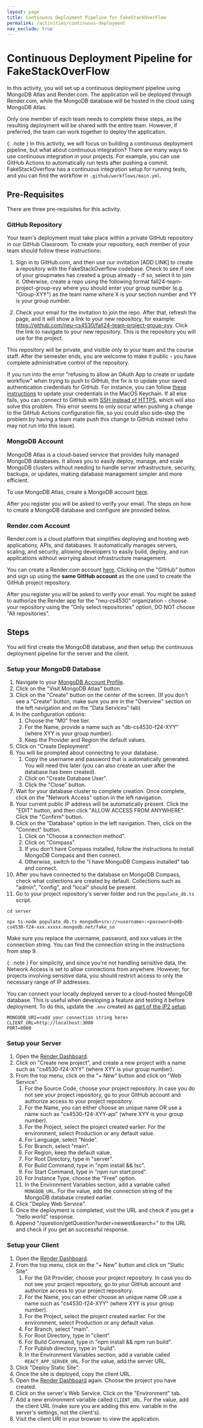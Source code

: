 ```yaml
---
layout: page
title: Continuous Deployment Pipeline for FakeStackOverFlow
permalink: /activities/continuous-deployment
nav_exclude: true
---
```

# Continuous Deployment Pipeline for FakeStackOverFlow

In this activity, you will set up a continuous deployment pipeline using MongoDB Atlas and Render.com. The application will be deployed through Render.com, while the MongoDB database will be hosted in the cloud using MongoDB Atlas.

Only one member of each team needs to complete these steps, as the resulting deployment will be shared with the entire team. However, if preferred, the team can work together to deploy the application.

{: .note } 
In this activity, we will focus on building a continuous deployment pipeline, but what about continuous integration? There are many ways to use continuous integration in your projects. For example, you can use GitHub Actions to automatically run tests after pushing a commit. FakeStackOverflow has a continuous integration setup for running tests, and you can find the workflow in `.github/workflows/main.yml`.

## Pre-Requisites

There are three pre-requisites for this activity.

### GitHub Repository

Your team's deployment must take place within a private GitHub repository in our GitHub Classroom. To create your repository, each member of your team should follow these instructions:

1. Sign in to GitHub.com, and then use our invitation [ADD LINK] to create a repository with the FakeStackOverflow codebase. Check to see if one of your groupmates has created a group already - if so, select it to join it. Otherwise, create a repo using the following format fall24-team-project-group-xyy where you should enter your group number (e.g. "Group-XYY") as the team name where X is your section number and YY is your group number.

2. Check your email for the invitation to join the repo. After that, refresh the page, and it will show a link to your new repository, for example: https://github.com/neu-cs4530/fall24-team-project-group-xyy. Click the link to navigate to your new repository. This is the repository you will use for the project.

This repository will be private, and visible only to your team and the course staff. After the semester ends, you are welcome to make it public - you have complete administrative control of the repository.

If you run into the error "refusing to allow an OAuth App to create or update workflow" when trying to push to GitHub, the fix is to update your saved authentication credentials for GitHub. For instance, you can follow [these instructions](https://docs.github.com/en/github/using-git/updating-credentials-from-the-macos-keychain) to update your credentials in the MacOS Keychain. If all else fails, you can connect to GitHub with [SSH instead of HTTPS](https://docs.github.com/en/github/authenticating-to-github/connecting-to-github-with-ssh), which will also solve this problem. This error seems to only occur when pushing a change to the GitHub Actions configuration file, so you could also side-step the problem by having a team mate push this change to GitHub instead (who may not run into this issue).

### MongoDB Account

MongoDB Atlas is a cloud-based service that provides fully managed MongoDB databases. It allows you to easily deploy, manage, and scale MongoDB clusters without needing to handle server infrastructure, security, backups, or updates, making database management simpler and more efficient.

To use MongoDB Atlas, create a MongoDB account [here](https://account.mongodb.com/account/register).

After you register you will be asked to verify your email. The steps on how to create a MongoDB database and configure are provided below.

### Render.com Account

Render.com is a cloud platform that simplifies deploying and hosting web applications, APIs, and databases. It automatically manages servers, scaling, and security, allowing developers to easily build, deploy, and run applications without worrying about infrastructure management.

You can create a Render.com account [here]([https://](https://dashboard.render.com/register)). Clicking on the "GitHub" button and sign up using the **same GitHub account** as the one used to create the GitHub project repository.

After you register you will be asked to verify your email. You might be asked to authorize the Render app for the "neu-cs4530" organization - choose your repository using the "Only select repositories" option, DO NOT choose "All repositories".

## Steps

You will first create the MongoDB database, and then setup the continuous deployment pipeline for the server and the client.

### Setup your MongoDB Database

1. Navigate to your [MongoDB Account Profile](https://account.mongodb.com/account/profile/overview).
2. Click on the "Visit MongoDB Atlas" button.
3. Click on the "Create" button on the center of the screen. (If you don't see a "Create" button, make sure you are in the "Overview" section on the left navigation and on the "Data Services" tab)
4. In the configuration options:
   1. Choose the "M0" free tier.
   2. For the Name, provide a name such as "db-cs4530-f24-XYY" (where XYY is your group number).
   3. Keep the Provider and Region the default values.
5. Click on "Create Deployment".
6. You will be prompted about connecting to your database. 
   1. Copy the username and password that is automatically generated. You will need this later (you can also create an user after the database has been created).
   2. Click on "Create Database User".
   3. Click the "Close" button.
7. Wait for your database cluster to complete creation. Once complete, click on the "Network Access" option in the left navigation.
8. Your current public IP address will be automatically present. Click the "EDIT" button, and then click "ALLOW ACCESS FROM ANYWHERE". Click the "Confirm" button.
9. Click on the "Database" option in the left navigation. Then, click on the "Connect" button.
   1.  Click on "Choose a connection method".
   2.  Click on "Compass".
   3.  If you don't have Compass installed, follow the instructions to install MongoDB Compass and then connect.
   4.  Otherwise, switch to the "I have MongoDB Compass installed" tab and connect.
10. After you have connected to the database on MongoDB Compass, check what collections are created by default. Collections such as "admin", "config", and "local" should be present.
11. Go to your project repository's server folder and run the `populate_db.ts` script.

```
cd server

npx ts-node populate_db.ts mongodb+srv://<username>:<password>@db-cs4530-f24-xxx.xxxxx.mongodb.net/fake_so
```

Make sure you replace the username, password, and xxx values in the connection string. You can find the connection string in the instructions from step 9.


{: .note } 
For simplicity, and since you're not handling sensitive data, the Network Access is set to allow connections from anywhere. However, for projects involving sensitive data, you should restrict access to only the necessary range of IP addresses.

You can connect your locally deployed server to a cloud-hosted MongoDB database. This is useful when developing a feature and testing it before deployment. To do this, update the `.env` created as [part of the IP2 setup](https://neu-se.github.io/CS4530-Fall-2024/assignments/ip2#task-0-setup-environment-variables).

```
MONGODB_URI=<add your connection string here>
CLIENT_URL=http://localhost:3000
PORT=8000
```



### Setup your Server

1. Open the [Render Dashboard](https://dashboard.render.com/).
2. Click on "Create new project", and create a new project with a name such as "cs4530-f24-XYY" (where XYY is your group number).
3. From the top menu, click on the "+ New" button and click on "Web Service".
   1. For the Source Code, choose your project repository. In case you do not see your project repository, go to your GitHub account and authorize access to your project repository.
   2. For the Name, you can either choose an unique name OR use a name such as "cs4530-f24-XYY-api" (where XYY is your group number).
   3. For the Project, select the project created earlier. For the environment, select Production or any default value.
   4. For Language, select "Node".
   5. For Branch, select "main".
   6. For Region, keep the default value.
   7. For Root Directory, type in "server".
   8. For Build Command, type in "npm install && tsc".
   9. For Start Command, type in "npm run start:prod".
   10. For Instance Type, choose the "Free" option.
   11. In the Environment Variables section, add a variable called `MONGODB_URL`. For the value, add the connection string of the MongoDB database created earlier.
4. Click "Deploy Web Service".
5. Once the deployment is completed, visit the URL and check if you get a "hello world" response.
6. Append "/question/getQuestion?order=newest&search=" to the URL and check if you get an successful response.


### Setup your Client

1. Open the [Render Dashboard](https://dashboard.render.com/).
2. From the top menu, click on the "+ New" button and click on "Static Site".
   1. For the Git Provider, choose your project repository. In case you do not see your project repository, go to your GitHub account and authorize access to your project repository.
   2. For the Name, you can either choose an unique name OR use a name such as "cs4530-f24-XYY" (where XYY is your group number).
   3. For the Project, select the project created earlier. For the environment, select Production or any default value.
   4. For Branch, select "main".
   5. For Root Directory, type in "client".
   6. For Build Command, type in "npm install && npm run build".
   7. For Publish directory, type in "build".
   8. In the Environment Variables section, add a variable called `REACT_APP_SERVER_URL`. For the value, add the server URL.
3. Click "Deploy Static Site".
4. Once the site is deployed, copy the client URL.
5. Open the [Render Dashboard](https://dashboard.render.com/) again. Choose the project you have created.
6. Click on the server's Web Service. Click on the "Environment" tab.
7. Add a new environment variable called `CLIENT_URL`. For the value, add the client URL (make sure you are adding this env. variable in the server's settings, not the client's).
8. Visit the client URl in your browser to view the application.



